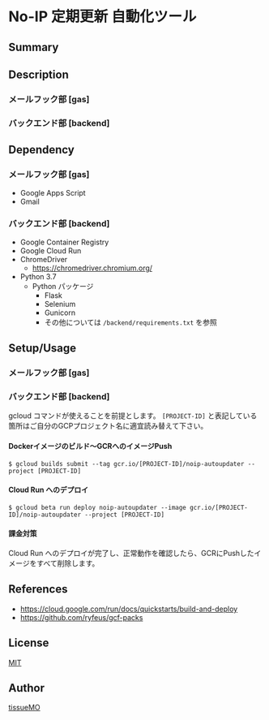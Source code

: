 # No-IP 定期更新 自動化ツール

## Summary


## Description

### メールフック部 [gas]



### バックエンド部 [backend]


## Dependency

### メールフック部 [gas]

- Google Apps Script
- Gmail

### バックエンド部 [backend]

- Google Container Registry
- Google Cloud Run
- ChromeDriver
    - https://chromedriver.chromium.org/
- Python 3.7
    - Python パッケージ
        - Flask
        - Selenium
        - Gunicorn
        - その他については `/backend/requirements.txt` を参照


## Setup/Usage

### メールフック部 [gas]



### バックエンド部 [backend]

gcloud コマンドが使えることを前提とします。
`[PROJECT-ID]` と表記している箇所はご自分のGCPプロジェクト名に適宜読み替えて下さい。


#### Dockerイメージのビルド～GCRへのイメージPush

`$ gcloud builds submit --tag gcr.io/[PROJECT-ID]/noip-autoupdater --project [PROJECT-ID]`


#### Cloud Run へのデプロイ

`$ gcloud beta run deploy noip-autoupdater --image gcr.io/[PROJECT-ID]/noip-autoupdater --project [PROJECT-ID]`


#### 課金対策

Cloud Run へのデプロイが完了し、正常動作を確認したら、GCRにPushしたイメージをすべて削除します。


## References

- https://cloud.google.com/run/docs/quickstarts/build-and-deploy
- https://github.com/ryfeus/gcf-packs


## License

[MIT](LICENSE.md)


## Author

[tissueMO](https://github.com/tissueMO)

